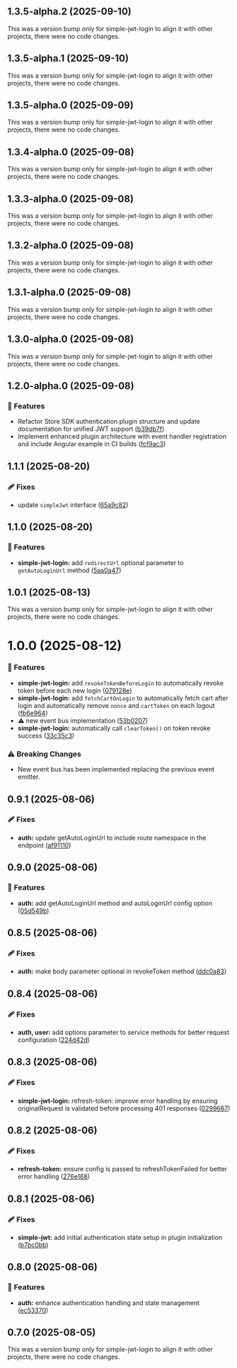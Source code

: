 ## 1.3.5-alpha.2 (2025-09-10)

This was a version bump only for simple-jwt-login to align it with other projects, there were no code changes.

## 1.3.5-alpha.1 (2025-09-10)

This was a version bump only for simple-jwt-login to align it with other projects, there were no code changes.

## 1.3.5-alpha.0 (2025-09-09)

This was a version bump only for simple-jwt-login to align it with other projects, there were no code changes.

## 1.3.4-alpha.0 (2025-09-08)

This was a version bump only for simple-jwt-login to align it with other projects, there were no code changes.

## 1.3.3-alpha.0 (2025-09-08)

This was a version bump only for simple-jwt-login to align it with other projects, there were no code changes.

## 1.3.2-alpha.0 (2025-09-08)

This was a version bump only for simple-jwt-login to align it with other projects, there were no code changes.

## 1.3.1-alpha.0 (2025-09-08)

This was a version bump only for simple-jwt-login to align it with other projects, there were no code changes.

## 1.3.0-alpha.0 (2025-09-08)

This was a version bump only for simple-jwt-login to align it with other projects, there were no code changes.

## 1.2.0-alpha.0 (2025-09-08)

### 🚀 Features

- Refactor Store SDK authentication plugin structure and update documentation for unified JWT support ([b39db7f](https://github.com/kmakris23/store-sdk/commit/b39db7f))
- Implement enhanced plugin architecture with event handler registration and include Angular example in CI builds ([fcf9ac3](https://github.com/kmakris23/store-sdk/commit/fcf9ac3))

## 1.1.1 (2025-08-20)

### 🩹 Fixes

- update `simpleJwt` interface ([65a9c82](https://github.com/kmakris23/store-sdk/commit/65a9c82))

## 1.1.0 (2025-08-20)

### 🚀 Features

- **simple-jwt-login:** add `redirectUrl` optional parameter to `getAutoLoginUrl` method ([5aa0a47](https://github.com/kmakris23/store-sdk/commit/5aa0a47))

## 1.0.1 (2025-08-13)

This was a version bump only for simple-jwt-login to align it with other projects, there were no code changes.

# 1.0.0 (2025-08-12)

### 🚀 Features

- **simple-jwt-login:** add `revokeTokenBeforeLogin` to automatically revoke token before each new login ([079128e](https://github.com/kmakris23/store-sdk/commit/079128e))
- **simple-jwt-login:** add `fetchCartOnLogin` to automatically fetch cart after login and automatically remove `nonce` and `cartToken` on each logout ([fb6e964](https://github.com/kmakris23/store-sdk/commit/fb6e964))
- ⚠️ new event bus implementation ([53b0207](https://github.com/kmakris23/store-sdk/commit/53b0207))
- **simple-jwt-login:** automatically call `clearToken()` on token revoke success ([33c35c3](https://github.com/kmakris23/store-sdk/commit/33c35c3))

### ⚠️ Breaking Changes

- New event bus has been implemented replacing the previous event emitter.

## 0.9.1 (2025-08-06)

### 🩹 Fixes

- **auth:** update getAutoLoginUrl to include route namespace in the endpoint ([af91110](https://github.com/kmakris23/store-sdk/commit/af91110))

## 0.9.0 (2025-08-06)

### 🚀 Features

- **auth:** add getAutoLoginUrl method and autoLoginUrl config option ([05d549b](https://github.com/kmakris23/store-sdk/commit/05d549b))

## 0.8.5 (2025-08-06)

### 🩹 Fixes

- **auth:** make body parameter optional in revokeToken method ([ddc0a83](https://github.com/kmakris23/store-sdk/commit/ddc0a83))

## 0.8.4 (2025-08-06)

### 🩹 Fixes

- **auth, user:** add options parameter to service methods for better request configuration ([224d42d](https://github.com/kmakris23/store-sdk/commit/224d42d))

## 0.8.3 (2025-08-06)

### 🩹 Fixes

- **simple-jwt-login:** refresh-token: improve error handling by ensuring originalRequest is validated before processing 401 responses ([0299667](https://github.com/kmakris23/store-sdk/commit/0299667))

## 0.8.2 (2025-08-06)

### 🩹 Fixes

- **refresh-token:** ensure config is passed to refreshTokenFailed for better error handling ([276e168](https://github.com/kmakris23/store-sdk/commit/276e168))

## 0.8.1 (2025-08-06)

### 🩹 Fixes

- **simple-jwt:** add initial authentication state setup in plugin initialization ([b7bc0bb](https://github.com/kmakris23/store-sdk/commit/b7bc0bb))

## 0.8.0 (2025-08-06)

### 🚀 Features

- **auth:** enhance authentication handling and state management ([ec53370](https://github.com/kmakris23/store-sdk/commit/ec53370))

## 0.7.0 (2025-08-05)

This was a version bump only for simple-jwt-login to align it with other projects, there were no code changes.
